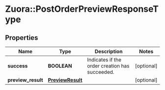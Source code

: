 # Zuora::PostOrderPreviewResponseType

## Properties
Name | Type | Description | Notes
------------ | ------------- | ------------- | -------------
**success** | **BOOLEAN** | Indicates if the order creation has succeeded. | [optional] 
**preview_result** | [**PreviewResult**](PreviewResult.md) |  | [optional] 


